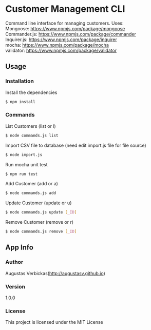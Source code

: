 # Customer Management CLI

Command line interface for managing customers. Uses: <br />
Mongoose: https://www.npmjs.com/package/mongoose <br />
Commander.js: https://www.npmjs.com/package/commander <br />
Inquirer.js: https://www.npmjs.com/package/inquirer <br />
mocha: https://www.npmjs.com/package/mocha <br />
validator: https://www.npmjs.com/package/validator <br />

## Usage

### Installation

Install the dependencies

```sh
$ npm install
```

### Commands

List Customers (list or l)
```sh
$ node commands.js list
```

Import CSV file to database (need edit import.js file for file source)
```sh
$ node import.js
```

Run mocha unit test
```sh
$ npm run test
```

Add Customer (add or a)
```sh
$ node commands.js add
```

Update Customer (update or u)
```sh
$ node commands.js update [_ID]
```

Remove Customer (remove or r)
```sh
$ node commands.js remove [_ID]
```

## App Info

### Author

Augustas Verbickas(http://augustasv.github.io)

### Version

1.0.0

### License

This project is licensed under the MIT License
